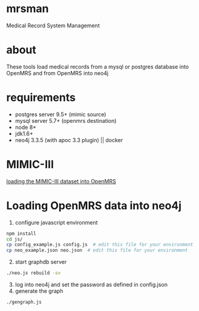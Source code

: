 # mrsman
Medical Record System Management 
# about 
These tools load medical records from a mysql or postgres database into OpenMRS
and from OpenMRS into neo4j
# requirements
- postgres server 9.5+ (mimic source)
- mysql server 5.7+ (openmrs destination)
- node 8+
- jdk1.6+
- neo4j 3.3.5 (with apoc 3.3 plugin) || docker
# MIMIC-III
[loading the MIMIC-III dataset into OpenMRS](../master/mimic/LOADING.md)
# Loading OpenMRS data into neo4j
1. configure javascript environment
```bash
npm install
cd js/
cp config_example.js config.js  # edit this file for your environment
cp neo_example.json neo.json  # edit this file for your environment
```
2. start graphdb server
```bash
./neo.js rebuild -sv
```
3. log into neo4j and set the password as defined in config.json
4. generate the graph
```bash
./gengraph.js
```
